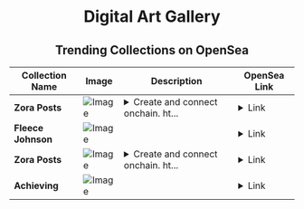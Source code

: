 <div align="center">

# Digital Art Gallery

## Trending Collections on OpenSea

| Collection Name                       | Image                                                                                     | Description                       | OpenSea Link                                                                                          |
|---------------------------------------|-------------------------------------------------------------------------------------------|-----------------------------------|--------------------------------------------------------------------------------------------------------|
| **Zora Posts** | ![Image](https://i.seadn.io/s/raw/files/c2234937468c6f672232ee953d0f80c1.jpg?w=500&auto=format?w=200&auto=format) | <details><summary>Create and connect onchain. ht...</summary>Create and connect onchain. https://zora.co</details> | <details><summary>Link</summary>[Zora Posts](https://opensea.io/collection/zora-posts-24853)</details> |
| **Fleece Johnson** | ![Image](https://i.seadn.io/s/raw/files/e7f14f6ebe914da0375af1392c5bed55.png?w=500&auto=format?w=200&auto=format) |  | <details><summary>Link</summary>[Fleece Johnson](https://opensea.io/collection/fleece-johnson)</details> |
| **Zora Posts** | ![Image](https://i.seadn.io/s/raw/files/c2234937468c6f672232ee953d0f80c1.jpg?w=500&auto=format?w=200&auto=format) | <details><summary>Create and connect onchain. ht...</summary>Create and connect onchain. https://zora.co</details> | <details><summary>Link</summary>[Zora Posts](https://opensea.io/collection/zora-posts-24852)</details> |
| **Achieving** | ![Image](https://i.seadn.io/s/raw/files/b9a5d3d14e3b94c6dff7896ec2ac97b5.jpg?w=500&auto=format?w=200&auto=format) |  | <details><summary>Link</summary>[Achieving](https://opensea.io/collection/achieving-16)</details> |

</div>